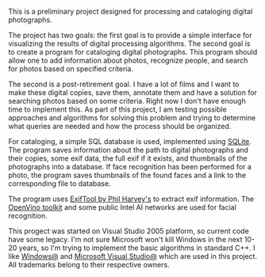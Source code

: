 This is a preliminary project designed for processing and cataloging digital photographs.

The project has two goals: the first goal is to provide a simple interface for visualizing the results of digital processing algorithms.
The second goal is to create a program for cataloging digital photographs. This program should allow one to add information about photos, recognize people, and search for photos based on specified criteria.

The second is a post-retirement goal. I have a lot of films and I want to make these digital copies, save them, annotate them and have a solution for searching photos based on some criteria. Right now I don't have enough time to implement this.
As part of this project, I am testing possible approaches and algorithms for solving this problem and trying to determine what queries are needed and how the process should be organized.

For cataloging, a simple SQL database is used, implemented using [SQLite](https://www.sqlite.org/index.html). The program saves information about the path to digital photographs and their copies, some exif data, the full exif if it exists, and thumbnails of the photographs into a database. If face recognition has been performed for a photo, the program saves thumbnails of the found faces and a link to the corresponding file to database.


The program uses [ExifTool by Phil Harvey's](https://exiftool.org/) to extract exif information.
The [OpenVino toolkit](https://docs.openvino.ai/2023.2/home.html) and some public Intel AI networks are used for facial recognition.

This progect was started on Visual Studio 2005 platform, so current code have some legacy.
I'm not sure Microsoft won't kill Windows in the next 10-20 years, so I'm trying to implement the basic algorithms in standard C++. I like [Windows@](https://www.microsoft.com/en-us/windows) and [Microsoft Visual Studio@](https://visualstudio.microsoft.com) which are used in this project.
All trademarks belong to their respective owners.
